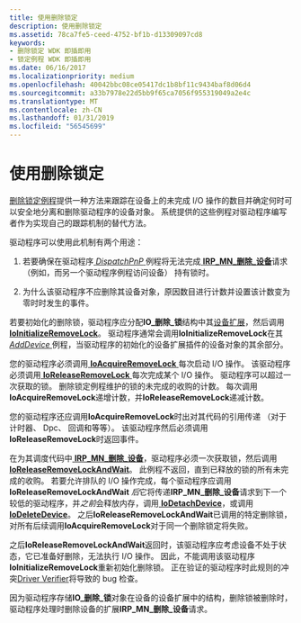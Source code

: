 ```yaml
---
title: 使用删除锁定
description: 使用删除锁定
ms.assetid: 78ca7fe5-ceed-4752-bf1b-d13309097cd8
keywords:
- 删除锁定 WDK 即插即用
- 锁定例程 WDK 即插即用
ms.date: 06/16/2017
ms.localizationpriority: medium
ms.openlocfilehash: 40042bbc08ce05417dc1b8bf11c9434baf8d06d4
ms.sourcegitcommit: a33b7978e22d5bb9f65ca7056f955319049a2e4c
ms.translationtype: MT
ms.contentlocale: zh-CN
ms.lasthandoff: 01/31/2019
ms.locfileid: "56545699"
---
```

# <a name="using-remove-locks"></a>使用删除锁定





[删除锁定例程](https://msdn.microsoft.com/library/windows/hardware/ff561042)提供一种方法来跟踪在设备上的未完成 I/O 操作的数目并确定何时可以安全地分离和删除驱动程序的设备对象。 系统提供的这些例程对驱动程序编写者作为实现自己的跟踪机制的替代方法。

驱动程序可以使用此机制有两个用途：

1.  若要确保在驱动程序[ *DispatchPnP* ](https://docs.microsoft.com/windows-hardware/drivers/ddi/content/wdm/nc-wdm-driver_dispatch)例程将无法完成[ **IRP\_MN\_删除\_设备**](https://msdn.microsoft.com/library/windows/hardware/ff551738)请求 （例如，而另一个驱动程序例程访问设备） 持有锁时。

2.  为什么该驱动程序不应删除其设备对象，原因数目进行计数并设置该计数变为零时时发生的事件。

若要初始化的删除锁，驱动程序应分配**IO\_删除\_锁**结构中其[设备扩展](device-extensions.md)，然后调用[ **IoInitializeRemoveLock**](https://msdn.microsoft.com/library/windows/hardware/ff549324)。 驱动程序通常会调用**IoInitializeRemoveLock**在其[ *AddDevice* ](https://msdn.microsoft.com/library/windows/hardware/ff540521)例程，当驱动程序的初始化的设备扩展插件的设备对象的其余部分。

您的驱动程序必须调用[ **IoAcquireRemoveLock** ](https://msdn.microsoft.com/library/windows/hardware/ff548204)每次启动 I/O 操作。 该驱动程序必须调用[ **IoReleaseRemoveLock** ](https://msdn.microsoft.com/library/windows/hardware/ff549560)每次完成某个 I/O 操作。 驱动程序可以超过一次获取的锁。 删除锁定例程维护的锁的未完成的收购的计数。 每次调用**IoAcquireRemoveLock**递增计数，并**IoReleaseRemoveLock**递减计数。

您的驱动程序还应调用**IoAcquireRemoveLock**时出对其代码的引用传递 （对于计时器、 Dpc、 回调和等等）。 该驱动程序然后必须调用**IoReleaseRemoveLock**时返回事件。

在为其调度代码中[ **IRP\_MN\_删除\_设备**](https://msdn.microsoft.com/library/windows/hardware/ff551738)，驱动程序必须一次获取锁，然后调用[ **IoReleaseRemoveLockAndWait**](https://msdn.microsoft.com/library/windows/hardware/ff549567)。 此例程不返回，直到已释放的锁的所有未完成的收购。 若要允许排队的 I/O 操作完成，每个驱动程序应调用**IoReleaseRemoveLockAndWait** *后*它将传递**IRP\_MN\_删除\_设备**请求到下一个较低的驱动程序，并*之前*会释放内存，调用[ **IoDetachDevice**](https://msdn.microsoft.com/library/windows/hardware/ff549087)，或调用[ **IoDeleteDevice**](https://msdn.microsoft.com/library/windows/hardware/ff549083)。 之后**IoReleaseRemoveLockAndWait**已调用的特定删除锁，对所有后续调用**IoAcquireRemoveLock**对于同一个删除锁定将失败。

之后**IoReleaseRemoveLockAndWait**返回时，该驱动程序应考虑设备不处于状态，它已准备好删除，无法执行 I/O 操作。 因此，不能调用该驱动程序**IoInitializeRemoveLock**重新初始化删除锁。 正在验证的驱动程序时此规则的冲突[Driver Verifier](https://msdn.microsoft.com/library/windows/hardware/ff545448)将导致的 bug 检查。

因为驱动程序存储**IO\_删除\_锁**对象在设备的设备扩展中的结构，删除锁被删除时，驱动程序处理时删除设备的扩展**IRP\_MN\_删除\_设备**请求。

 

 




